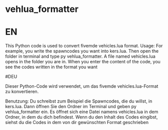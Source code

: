 # vehlua_formatter

# EN
This Python code is used to convert fivemde vehicles.lua format.  Usage: For example, you write the spawncodes you want into kers.lua. Then open the folder in terminal and type py vehlua_formatter. A file named vehicles.lua opens in the folder you are in. When you enter the content of the code, you see the codes written in the format you want


#DEU

Dieser Python-Code wird verwendet, um das fivemde vehicles.lua-Format zu konvertieren.

Benutzung: Du schreibst zum Beispiel die Spawncodes, die du willst, in kers.lua. Dann öffnen Sie den Ordner im Terminal und geben py vehlua_formatter ein. Es öffnet sich eine Datei namens vehicles.lua in dem Ordner, in dem du dich befindest. Wenn du den Inhalt des Codes eingibst, siehst du die Codes in dem von dir gewünschten Format geschrieben
